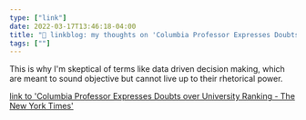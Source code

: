 ```yaml
---
type: ["link"]
date: 2022-03-17T13:46:18-04:00
title: "🔗 linkblog: my thoughts on 'Columbia Professor Expresses Doubts over University Ranking - The New York Times'"
tags: [""]
---
```

This is why I'm skeptical of terms like data driven decision making, which are meant to sound objective but cannot live up to their rhetorical power.
 
[link to 'Columbia Professor Expresses Doubts over University Ranking - The New York Times'](https://www.nytimes.com/2022/03/17/us/columbia-university-rank.html)
